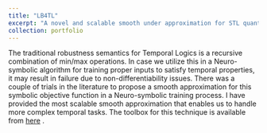 ```yaml
---
title: "LB4TL"
excerpt: "A novel and scalable smooth under approximation for STL quantitative semantics, with application to Neuro-symbolic training process for satisfying temporal specifications. Using LB4TL we can train feed-back inputs for recursive programs via backpropagation techniques to make it certain the output of the program satisfies a prescribed temporal property, when it runs recursively. The following figure shows the clear advantage of LB4TL comparing with the previous tools like STLCG. <br/><img src='/images/LB4TL_git.png'>"
collection: portfolio
---
```


The traditional robustness semantics for Temporal Logics is a recursive combination of min/max operations. In case we utilize this in a Neuro-symbolic algorithm for training proper inputs to satisfy temporal properties, it may result in failure due to non-differentiability issues. There was a couple of trials in the literature to propose a smooth approximation for this symbolic objective function in a Neuro-symbolic training process. I have provided the most scalable smooth approximation that enables us to handle more complex temporal tasks. The toolbox for this technique is available from [here](https://github.com/Navidhashemicodes/LB4TL)  . 
